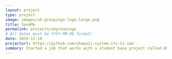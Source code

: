 ```yaml
---
layout: project
type: project
image: images/uh-groupings-logo-large.png
title: SaveMe
permalink: projects/uhgroupings
# All dates must be YYYY-MM-DD format!
date: 2019-12-18
projecturl: https://github.com/uhawaii-system-its-ti-iam
summary: Started a job that works with a student base project called UH Groupings. More in the link above! 
--- 
```

